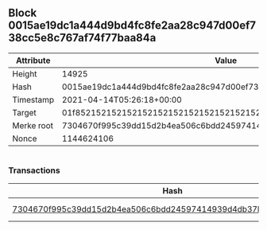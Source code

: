 ## Block 0015ae19dc1a444d9bd4fc8fe2aa28c947d00ef738cc5e8c767af74f77baa84a

Attribute | Value
--- | ---
Height | 14925
Hash | 0015ae19dc1a444d9bd4fc8fe2aa28c947d00ef738cc5e8c767af74f77baa84a
Timestamp | 2021-04-14T05:26:18+00:00
Target | 01f8521521521521521521521521521521521521521521521521521521521521
Merke root | 7304670f995c39dd15d2b4ea506c6bdd24597414939d4db37b1c766b37c10780
Nonce | 1144624106

```

```

### Transactions

Hash | Amount
--- | ---
[7304670f995c39dd15d2b4ea506c6bdd24597414939d4db37b1c766b37c10780](7304670f995c39dd15d2b4ea506c6bdd24597414939d4db37b1c766b37c10780.md) | 10.00000000 SKEPTI 
